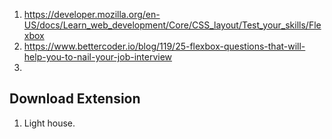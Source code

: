 1. https://developer.mozilla.org/en-US/docs/Learn_web_development/Core/CSS_layout/Test_your_skills/Flexbox
2. https://www.bettercoder.io/blog/119/25-flexbox-questions-that-will-help-you-to-nail-your-job-interview
3. 



## Download Extension
1. Light house.                                    



